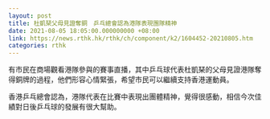 ```yaml
---
layout: post
title: 杜凱琹父母見證奪銅　乒乓總會認為港隊表現團隊精神
date: 2021-08-05 18:05:00.000000000 +08:00
link: https://news.rthk.hk/rthk/ch/component/k2/1604452-20210805.htm
categories: rthk
---
```


有市民在商場觀看港隊參與的賽事直播，其中乒乓球代表杜凱琹的父母見證港隊奪得銅牌的過程，他們形容心情緊張，希望市民可以繼續支持香港運動員。

香港乒乓總會認為，港隊代表在比賽中表現出團體精神，覺得很感動，相信今次佳績對日後乒乓球的發展有很大幫助。

